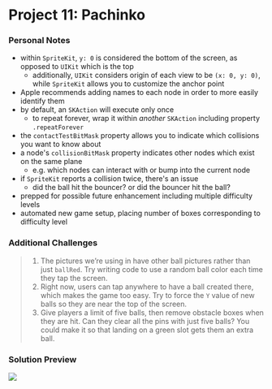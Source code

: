 # Project 11: Pachinko

### Personal Notes
- within `SpriteKit`, `y: 0` is considered the bottom of the screen, as opposed to `UIKit` which is the top
    - additionally, `UIKit` considers origin of each view to be `(x: 0, y: 0)`, while `SpriteKit` allows you to customize the anchor point
- Apple recommends adding names to each node in order to more easily identify them
- by default, an `SKAction` will execute only once
    - to repeat forever, wrap it within _another_ `SKAction` including property `.repeatForever`
- the `contactTestBitMask` property allows you to indicate which collisions you want to know about
- a node's `collisionBitMask` property indicates other nodes which exist on the same plane
    - e.g. which nodes can interact with or bump into the current node
- if `SpriteKit` reports a collision twice, there's an issue
    - did the ball hit the bouncer? or did the bouncer hit the ball?
- prepped for possible future enhancement including multiple difficulty levels
- automated new game setup, placing number of boxes corresponding to difficulty level

### Additional Challenges
> 1. The pictures we’re using in have other ball pictures rather than just `ballRed`. Try writing code to use a random ball color each time they tap the screen.
> 2. Right now, users can tap anywhere to have a ball created there, which makes the game too easy. Try to force the `Y` value of new balls so they are near the top of the screen.
> 3. Give players a limit of five balls, then remove obstacle boxes when they are hit. Can they clear all the pins with just five balls? You could make it so that landing on a green slot gets them an extra ball.

### Solution Preview
<img src="https://user-images.githubusercontent.com/4438390/185157722-f480ff66-f395-4cbe-8bc7-1ee9978967a8.png">
